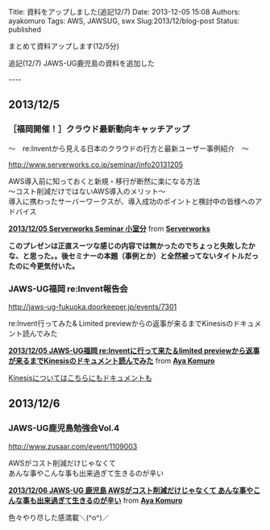Title: 資料をアップしました(追記12/7)
Date: 2013-12-05 15:08
Authors: ayakomuro
Tags:  AWS, JAWSUG, swx
Slug:2013/12/blog-post
Status: published

まとめて資料アップします(12/5分)  

追記(12/7) JAWS-UG鹿児島の資料を追加した

\-\-\--  

2013/12/5 
----------

### ［福岡開催！］クラウド最新動向キャッチアップ

～　re:Inventから見える日本のクラウドの行方と最新ユーザー事例紹介　～



<http://www.serverworks.co.jp/seminar/info20131205>







AWS導入前に知っておくと新規・移行が断然に楽になる方法  
〜コスト削減だけではないAWS導入のメリット〜  
導入に携わったサーバーワークスが、導入成功のポイントと検討中の皆様へのアドバイス







**[2013/12/05 Serverworks Seminar
小室分](https://www.slideshare.net/serverworks/20131205-serverworks-seminar "2013/12/05 Serverworks Seminar 小室分")**
from **[Serverworks](http://www.slideshare.net/serverworks)**

**このプレゼンは正直スーツな感じの内容では無かったのでちょっと失敗したかな、と思った。。後セミナーの本題（事例とか）と全然被ってないタイトルだったのに今更気付いた。**



### JAWS-UG福岡 re:Invent報告会



<http://jaws-ug-fukuoka.doorkeeper.jp/events/7301>







re:Invent行ってみた& Limited
previewからの返事が来るまでKinesisのドキュメント読んでみた





**[2013/12/05 JAWS-UG福岡 re:Inventに行って来た＆limited
previewから返事が来るまでKinesisのドキュメント読んでみた](https://www.slideshare.net/popowa/20131205-jawsug-reinvent "2013/12/05 JAWS-UG福岡 re:Inventに行って来た＆limited previewから返事が来るまでKinesisのドキュメント読んでみた")**
from **[Aya Komuro](http://www.slideshare.net/popowa)**

[Kinesisについてはこちらにもドキュメントも](http://blog.popowa.com/2013/12/amazon-kinesis.html)

2013/12/6
---------

### JAWS-UG鹿児島勉強会Vol.4



<http://www.zusaar.com/event/1109003>







AWSがコスト削減だけじゃなくて  
あんな事やこんな事も出来過ぎて生きるのが辛い





**[2013/12/06 JAWS-UG 鹿児島 AWSがコスト削減だけじゃなくて
あんな事やこんな事も出来過ぎて生きるのが辛い](https://www.slideshare.net/popowa/20131206-jawsug-aws "2013/12/06 JAWS-UG 鹿児島 AWSがコスト削減だけじゃなくて あんな事やこんな事も出来過ぎて生きるのが辛い")**
from **[Aya Komuro](http://www.slideshare.net/popowa)**

色々やり尽した感満載＼(\^o\^)／
